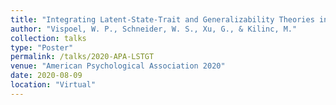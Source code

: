 ```yaml
---
title: "Integrating Latent-State-Trait and Generalizability Theories into a Common Conceptual Framework"
author: "Vispoel, W. P., Schneider, W. S., Xu, G., & Kilinc, M."
collection: talks
type: "Poster"
permalink: /talks/2020-APA-LSTGT
venue: "American Psychological Association 2020"
date: 2020-08-09
location: "Virtual"
---
```


